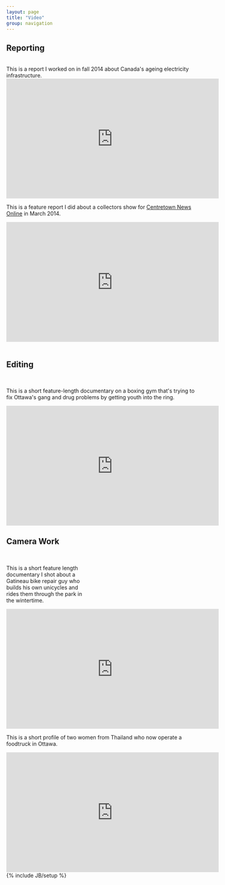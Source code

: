 ```yaml
---
layout: page
title: "Video"
group: navigation
---
```

<html>
<body>
<h2>Reporting</h2>
<br> 
This is a report I worked on in fall 2014 about Canada's ageing electricity infrastructure.

<iframe width="560" height="315" src="https://www.youtube.com/embed/BV5DOCxrNdU" frameborder="0" allowfullscreen></iframe>

This is a feature report I did about a collectors show for <a href="http://www.centretownnews.ca/multimedia-mainmenu-131/4553-mementoes-of-days-gone-by.html">Centretown News Online</a> in March 2014.
<br>

<iframe width="560" height="315" src="https://www.youtube.com/embed/3itAaGyeFqY" frameborder="0" allowfullscreen></iframe>

<br>
<br>
<h2>Editing</h2>
<br>

This is a short feature-length documentary on a boxing gym that's trying to fix Ottawa's gang and drug problems by getting youth into the ring.
<br>

<iframe width="560" height="315" src="https://www.youtube.com/embed/rZ0J8T0aPwo" frameborder="0" allowfullscreen></iframe>

<br>
<h2>Camera Work</h2>
<br>
<p style="margin-right:20em;">This is a short feature length documentary I shot about a Gatineau bike repair guy who builds his own unicycles and rides them through the park in the wintertime.</p>

<iframe width="560" height="315" src="https://www.youtube.com/embed/HyUfN_p8YQg" frameborder="0" allowfullscreen></iframe>

<br>
<p>This is a short profile of two women from Thailand who now operate a foodtruck in Ottawa.</p>

<iframe width="560" height="315" src="https://www.youtube.com/embed/9QiKndXBfs4" frameborder="0" allowfullscreen="allowfullscreen"></iframe>


</html>
</body>
{% include JB/setup %}
